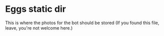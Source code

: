 # Eggs static dir

This is where the photos for the bot should be stored
(If you found this file, leave, you're not welcome here.)